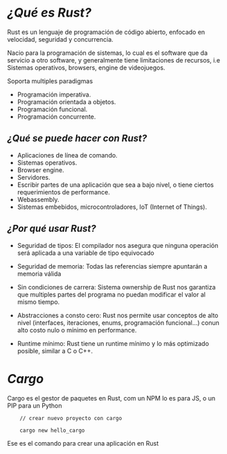 # ***¿Qué es Rust?***

Rust es un lenguaje de programación de código abierto, enfocado en velocidad, seguridad y 
concurrencia.

Nacio para la programación de sistemas, lo cual es el software que da servicio a otro software, 
y generalmente tiene limitaciones de recursos, i.e Sistemas operativos, browsers, engine de 
videojuegos.

Soporta multiples paradigmas

- Programación imperativa.
- Programación orientada a objetos.
- Programación funcional.
- Programación concurrente.

## ***¿Qué se puede hacer con Rust?***
- Aplicaciones de línea de comando.
- Sistemas operativos.
- Browser engine.
- Servidores.
- Escribir partes de una aplicación que sea a bajo nivel, o tiene ciertos requerimientos de performance.
- Webassembly.
- Sistemas embebidos, microcontroladores, IoT (Internet of Things).

## ***¿Por qué usar Rust?***
- Seguridad de tipos:
    El compilador nos asegura que ninguna operación será aplicada a una variable
    de tipo equivocado

- Seguridad de memoria: 
    Todas las referencias siempre apuntarán a memoria válida

- Sin condiciones de carrera: 
    Sistema ownership de Rust nos garantiza que multiples partes del programa
    no puedan modificar el valor al mismo tiempo.

- Abstracciones a consto cero: 
    Rust nos permite usar conceptos de alto nivel (interfaces, iteraciones, 
    enums, programación funcional...) conun alto costo nulo o mínimo en 
    performance.

- Runtime mínimo: 
    Rust tiene un runtime mínimo y lo más optimizado posible, similar a C o 
    C++.

# ***Cargo***
Cargo es el gestor de paquetes en Rust, com un NPM lo es para JS, o un PIP 
para un Python

```
    // crear nuevo proyecto con cargo

    cargo new hello_cargo
```
Ese es el comando para crear una aplicación en Rust